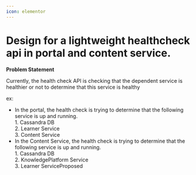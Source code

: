 ```yaml
---
icon: elementor
---
```


# Design for a lightweight healthcheck api in portal and content service.

**Problem Statement**

Currently, the health check API is checking that the dependent service is healthier or not to determine that this service is healthy

ex:

* In the portal, the health check is trying to determine that the following service is up and running.\
  1\. Cassandra DB\
  2\. Learner Service\
  3\. Content Service
* In the Content Service, the health check is trying to determine that the following service is up and running.\
  1\. Cassandra DB\
  2\. KnowledgePlatform Service\
  3\. Learner ServiceProposed
